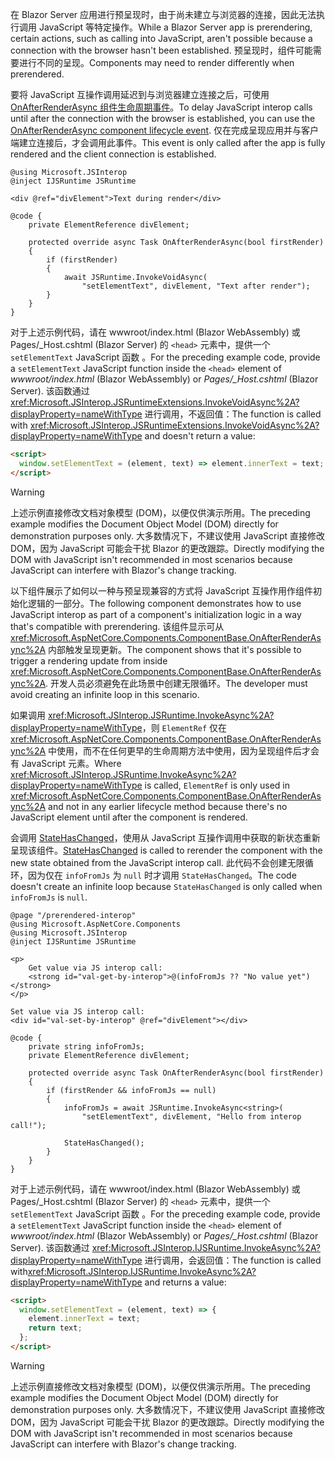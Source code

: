 ---
---
<span data-ttu-id="50825-101">在 Blazor Server 应用进行预呈现时，由于尚未建立与浏览器的连接，因此无法执行调用 JavaScript 等特定操作。</span><span class="sxs-lookup"><span data-stu-id="50825-101">While a Blazor Server app is prerendering, certain actions, such as calling into JavaScript, aren't possible because a connection with the browser hasn't been established.</span></span> <span data-ttu-id="50825-102">预呈现时，组件可能需要进行不同的呈现。</span><span class="sxs-lookup"><span data-stu-id="50825-102">Components may need to render differently when prerendered.</span></span>

<span data-ttu-id="50825-103">要将 JavaScript 互操作调用延迟到与浏览器建立连接之后，可使用 [OnAfterRenderAsync 组件生命周期事件](xref:blazor/lifecycle#after-component-render)。</span><span class="sxs-lookup"><span data-stu-id="50825-103">To delay JavaScript interop calls until after the connection with the browser is established, you can use the [OnAfterRenderAsync component lifecycle event](xref:blazor/lifecycle#after-component-render).</span></span> <span data-ttu-id="50825-104">仅在完成呈现应用并与客户端建立连接后，才会调用此事件。</span><span class="sxs-lookup"><span data-stu-id="50825-104">This event is only called after the app is fully rendered and the client connection is established.</span></span>

```cshtml
@using Microsoft.JSInterop
@inject IJSRuntime JSRuntime

<div @ref="divElement">Text during render</div>

@code {
    private ElementReference divElement;

    protected override async Task OnAfterRenderAsync(bool firstRender)
    {
        if (firstRender)
        {
            await JSRuntime.InvokeVoidAsync(
                "setElementText", divElement, "Text after render");
        }
    }
}
```

<span data-ttu-id="50825-105">对于上述示例代码，请在 wwwroot/index.html (Blazor WebAssembly) 或 Pages/_Host.cshtml (Blazor Server) 的 `<head>` 元素中，提供一个 `setElementText` JavaScript 函数 。</span><span class="sxs-lookup"><span data-stu-id="50825-105">For the preceding example code, provide a `setElementText` JavaScript function inside the `<head>` element of *wwwroot/index.html* (Blazor WebAssembly) or *Pages/_Host.cshtml* (Blazor Server).</span></span> <span data-ttu-id="50825-106">该函数通过 <xref:Microsoft.JSInterop.JSRuntimeExtensions.InvokeVoidAsync%2A?displayProperty=nameWithType> 进行调用，不返回值：</span><span class="sxs-lookup"><span data-stu-id="50825-106">The function is called with <xref:Microsoft.JSInterop.JSRuntimeExtensions.InvokeVoidAsync%2A?displayProperty=nameWithType> and doesn't return a value:</span></span>

```html
<script>
  window.setElementText = (element, text) => element.innerText = text;
</script>
```

> [!WARNING]
> <span data-ttu-id="50825-107">上述示例直接修改文档对象模型 (DOM)，以便仅供演示所用。</span><span class="sxs-lookup"><span data-stu-id="50825-107">The preceding example modifies the Document Object Model (DOM) directly for demonstration purposes only.</span></span> <span data-ttu-id="50825-108">大多数情况下，不建议使用 JavaScript 直接修改 DOM，因为 JavaScript 可能会干扰 Blazor 的更改跟踪。</span><span class="sxs-lookup"><span data-stu-id="50825-108">Directly modifying the DOM with JavaScript isn't recommended in most scenarios because JavaScript can interfere with Blazor's change tracking.</span></span>

<span data-ttu-id="50825-109">以下组件展示了如何以一种与预呈现兼容的方式将 JavaScript 互操作用作组件初始化逻辑的一部分。</span><span class="sxs-lookup"><span data-stu-id="50825-109">The following component demonstrates how to use JavaScript interop as part of a component's initialization logic in a way that's compatible with prerendering.</span></span> <span data-ttu-id="50825-110">该组件显示可从 <xref:Microsoft.AspNetCore.Components.ComponentBase.OnAfterRenderAsync%2A> 内部触发呈现更新。</span><span class="sxs-lookup"><span data-stu-id="50825-110">The component shows that it's possible to trigger a rendering update from inside <xref:Microsoft.AspNetCore.Components.ComponentBase.OnAfterRenderAsync%2A>.</span></span> <span data-ttu-id="50825-111">开发人员必须避免在此场景中创建无限循环。</span><span class="sxs-lookup"><span data-stu-id="50825-111">The developer must avoid creating an infinite loop in this scenario.</span></span>

<span data-ttu-id="50825-112">如果调用 <xref:Microsoft.JSInterop.JSRuntime.InvokeAsync%2A?displayProperty=nameWithType>，则 `ElementRef` 仅在 <xref:Microsoft.AspNetCore.Components.ComponentBase.OnAfterRenderAsync%2A> 中使用，而不在任何更早的生命周期方法中使用，因为呈现组件后才会有 JavaScript 元素。</span><span class="sxs-lookup"><span data-stu-id="50825-112">Where <xref:Microsoft.JSInterop.JSRuntime.InvokeAsync%2A?displayProperty=nameWithType> is called, `ElementRef` is only used in <xref:Microsoft.AspNetCore.Components.ComponentBase.OnAfterRenderAsync%2A> and not in any earlier lifecycle method because there's no JavaScript element until after the component is rendered.</span></span>

<span data-ttu-id="50825-113">会调用 [StateHasChanged](xref:blazor/lifecycle#state-changes)，使用从 JavaScript 互操作调用中获取的新状态重新呈现该组件。</span><span class="sxs-lookup"><span data-stu-id="50825-113">[StateHasChanged](xref:blazor/lifecycle#state-changes) is called to rerender the component with the new state obtained from the JavaScript interop call.</span></span> <span data-ttu-id="50825-114">此代码不会创建无限循环，因为仅在 `infoFromJs` 为 `null` 时才调用 `StateHasChanged`。</span><span class="sxs-lookup"><span data-stu-id="50825-114">The code doesn't create an infinite loop because `StateHasChanged` is only called when `infoFromJs` is `null`.</span></span>

```cshtml
@page "/prerendered-interop"
@using Microsoft.AspNetCore.Components
@using Microsoft.JSInterop
@inject IJSRuntime JSRuntime

<p>
    Get value via JS interop call:
    <strong id="val-get-by-interop">@(infoFromJs ?? "No value yet")</strong>
</p>

Set value via JS interop call:
<div id="val-set-by-interop" @ref="divElement"></div>

@code {
    private string infoFromJs;
    private ElementReference divElement;

    protected override async Task OnAfterRenderAsync(bool firstRender)
    {
        if (firstRender && infoFromJs == null)
        {
            infoFromJs = await JSRuntime.InvokeAsync<string>(
                "setElementText", divElement, "Hello from interop call!");

            StateHasChanged();
        }
    }
}
```

<span data-ttu-id="50825-115">对于上述示例代码，请在 wwwroot/index.html (Blazor WebAssembly) 或 Pages/_Host.cshtml (Blazor Server) 的 `<head>` 元素中，提供一个 `setElementText` JavaScript 函数 。</span><span class="sxs-lookup"><span data-stu-id="50825-115">For the preceding example code, provide a `setElementText` JavaScript function inside the `<head>` element of *wwwroot/index.html* (Blazor WebAssembly) or *Pages/_Host.cshtml* (Blazor Server).</span></span> <span data-ttu-id="50825-116">该函数通过 <xref:Microsoft.JSInterop.IJSRuntime.InvokeAsync%2A?displayProperty=nameWithType> 进行调用，会返回值：</span><span class="sxs-lookup"><span data-stu-id="50825-116">The function is called with<xref:Microsoft.JSInterop.IJSRuntime.InvokeAsync%2A?displayProperty=nameWithType> and returns a value:</span></span>

```html
<script>
  window.setElementText = (element, text) => {
    element.innerText = text;
    return text;
  };
</script>
```

> [!WARNING]
> <span data-ttu-id="50825-117">上述示例直接修改文档对象模型 (DOM)，以便仅供演示所用。</span><span class="sxs-lookup"><span data-stu-id="50825-117">The preceding example modifies the Document Object Model (DOM) directly for demonstration purposes only.</span></span> <span data-ttu-id="50825-118">大多数情况下，不建议使用 JavaScript 直接修改 DOM，因为 JavaScript 可能会干扰 Blazor 的更改跟踪。</span><span class="sxs-lookup"><span data-stu-id="50825-118">Directly modifying the DOM with JavaScript isn't recommended in most scenarios because JavaScript can interfere with Blazor's change tracking.</span></span>
